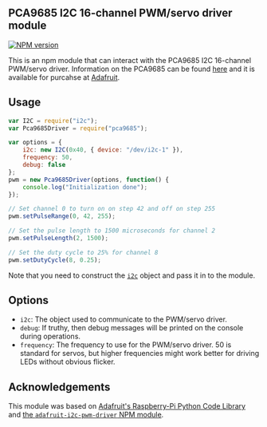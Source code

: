 ## PCA9685 I2C 16-channel PWM/servo driver module

[![NPM version](https://badge.fury.io/js/pca9685.svg)](http://badge.fury.io/js/pca9685)

This is an npm module that can interact with the PCA9685 I2C 16-channel
PWM/servo driver.  Information on the PCA9685 can be found
[here](http://www.nxp.com/products/lighting_driver_and_controller_ics/i2c_led_display_control/series/PCA9685.html)
and it is available for purcahse at
[Adafruit](http://www.adafruit.com/products/815).


## Usage

```js
var I2C = require("i2c");
var Pca9685Driver = require("pca9685");

var options = {
    i2c: new I2C(0x40, { device: "/dev/i2c-1" }),
    frequency: 50,
    debug: false
};
pwm = new Pca9685Driver(options, function() {
    console.log("Initialization done");
});

// Set channel 0 to turn on on step 42 and off on step 255
pwm.setPulseRange(0, 42, 255);

// Set the pulse length to 1500 microseconds for channel 2
pwm.setPulseLength(2, 1500);

// Set the duty cycle to 25% for channel 8
pwm.setDutyCycle(8, 0.25);
```

Note that you need to construct the [`i2c`](https://npmjs.org/package/i2c)
object and pass it in to the module.


## Options

- `i2c`: The object used to communicate to the PWM/servo driver.
- `debug`: If truthy, then debug messages will be printed on the console
during operations.
- `frequency`: The frequency to use for the PWM/servo driver.  50 is
standard for servos, but higher frequencies might work better for
driving LEDs without obvious flicker.


## Acknowledgements

This module was based on
[Adafruit's Raspberry-Pi Python Code Library](https://github.com/adafruit/Adafruit-Raspberry-Pi-Python-Code.git)
and
[the `adafruit-i2c-pwm-driver` NPM module](https://www.npmjs.com/package/adafruit-i2c-pwm-driver).

